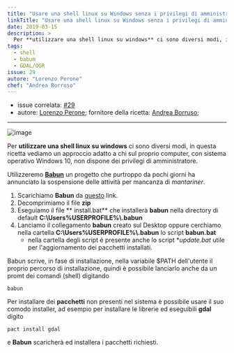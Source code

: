 ```yaml
---
title: "Usare una shell linux su Windows senza i privilegi di amministratore"
linkTitle: "Usare una shell linux su Windows senza i privilegi di amministratore"
date: 2019-03-15
description: >
  Per **utilizzare una shell linux su windows** ci sono diversi modi, in questa ricetta vediamo un approccio adatto a chi sul proprio     computer, con sistema operativo Windows 10, non dispone dei privilegi di amministratore.
tags:
  - shell
  - babum
  - GDAL/OGR
issue: 29
autore: "Lorenzo Perone"
chef: "Andrea Borruso"
---
```


- issue correlata: [#29](https://github.com/opendatasicilia/tansignari/issues/29)
- autore: [Lorenzo Perone](https://github.com/lorenzoperone); fornitore della ricetta: [Andrea Borruso](https://github.com/aborruso); 
---

![image](https://raw.githubusercontent.com/babun/babun.github.io/master/images/screenshots/screen_vim.png)

Per **utilizzare una shell linux su windows** ci sono diversi modi, in questa ricetta vediamo un approccio adatto a chi sul proprio computer, con sistema operativo Windows 10, non dispone dei privilegi di amministratore.

Utilizzeremo **[Babun](http://babun.github.io/)** un progetto che purtroppo da pochi giorni ha annunciato la sospensione delle attività per mancanza di *mantariner*.

1. Scarichiamo **Babun** da [questo](http://projects.reficio.org/babun/download) link.
2. Decomprimiamo il file **zip**
2. Eseguiamo il file ** install.bat** che installerà **babun** nella directory di default **C:\Users\%USERPROFILE%\\.babun**
3. Lanciamo il collegamento **babun** creato sul Desktop oppure cerchiamo nella cartella **C:\Users\%USERPROFILE%\\.babun** lo script **babun.bat**
   -  nella cartella degli script é presente anche lo
 script **update.bat* utile per l'aggiornamento dei pacchetti installati.

Babun scrive, in fase di installazione, nella variabile $PATH dell'utente il proprio percorso di installazione, quindi è possibile lanciarlo anche da un promt dei comandi (shell) digitando 

```
babun
```

Per installare dei **pacchetti** non presenti nel sistema è possibile usare il suo comodo installer, ad esempio per installare le librerie ed eseguibili **gdal** digito 

```
pact install gdal
```
 e **Babun** scaricherà ed installera i pacchetti richiesti.
